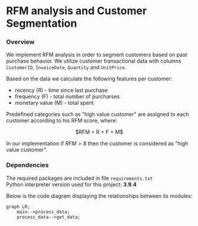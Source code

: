 # RFM analysis and Customer Segmentation
### Overview
We implement RFM analysis in order to segment customers based on past purchase behavior.
We utilize customer transactional data with columns ```CustomerID```, ```InvoiceDate```, ```Quantity``` and ```UnitPrice```.

Based on the data we calculate the following features per customer:
- recency (R) - time since last purchase
- frequency (F) - total number of purcharses
- monetary value (M) - total spent

Predefined categories such as "high value customer" are assigned to each customer according to his RFM score, where:
<p align="center">
$RFM = R + F + M$
</p>

In our implementation if $RFM > 8$ then the customer is considered as "high value customer".

### Dependencies
The required packages are included in file ```requirements.txt```<br>
Python interpreter version used for this project: **3.9.4**

Below is the code diagram displaying the relationships between its modules:
```mermaid
graph LR;
    main-->process_data;
    process_data-->get_data;
```

